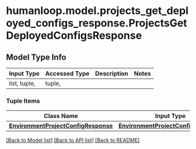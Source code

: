 # humanloop.model.projects_get_deployed_configs_response.ProjectsGetDeployedConfigsResponse

## Model Type Info
Input Type | Accessed Type | Description | Notes
------------ | ------------- | ------------- | -------------
list, tuple,  | tuple,  |  | 

### Tuple Items
Class Name | Input Type | Accessed Type | Description | Notes
------------- | ------------- | ------------- | ------------- | -------------
[**EnvironmentProjectConfigResponse**](EnvironmentProjectConfigResponse.md) | [**EnvironmentProjectConfigResponse**](EnvironmentProjectConfigResponse.md) | [**EnvironmentProjectConfigResponse**](EnvironmentProjectConfigResponse.md) |  | 

[[Back to Model list]](../../README.md#documentation-for-models) [[Back to API list]](../../README.md#documentation-for-api-endpoints) [[Back to README]](../../README.md)

